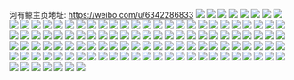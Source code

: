 河有鲸主页地址: https://weibo.com/u/6342286833 
![](https://wx4.sinaimg.cn/mw2000/006VdAwVly1h83e2o33hhj31tm2fi7wj.jpg) 
![](https://wx4.sinaimg.cn/mw2000/006VdAwVly1h83e2pgwujj31lc25kkjm.jpg) 
![](https://wx4.sinaimg.cn/mw2000/006VdAwVly1h83e2qkgezj31ds1uenpd.jpg) 
![](https://wx4.sinaimg.cn/mw2000/006VdAwVly1h83e2s0pefj31oo28vqv6.jpg) 
![](https://wx4.sinaimg.cn/mw2000/006VdAwVly1h83e2uabgnj31p629lnpe.jpg) 
![](https://wx4.sinaimg.cn/mw2000/006VdAwVly1h83e2vpuxcj31nf277kjm.jpg) 
![](https://wx4.sinaimg.cn/mw2000/006VdAwVly1h83e2x6exoj31qo2bl4qr.jpg) 
![](https://wx4.sinaimg.cn/mw2000/006VdAwVly1h83e2ytxzfj31q72axe82.jpg) 
![](https://wx4.sinaimg.cn/mw2000/006VdAwVly1h83e30tbvbj31kn23jb2a.jpg) 
![](https://wx4.sinaimg.cn/mw2000/006VdAwVly1h7mne4r03vj323e2rg7wi.jpg) 
![](https://wx4.sinaimg.cn/mw2000/006VdAwVly1h7mne5sd5uj31tf2eae81.jpg) 
![](https://wx4.sinaimg.cn/mw2000/006VdAwVly1h7mne6ws80j31ry2ccb29.jpg) 
![](https://wx4.sinaimg.cn/mw2000/006VdAwVly1h7mne81zgej31mw25qb29.jpg) 
![](https://wx4.sinaimg.cn/mw2000/006VdAwVly1h7mne92yovj31og27s4qp.jpg) 
![](https://wx4.sinaimg.cn/mw2000/006VdAwVly1h7mne9sa60j319q1och50.jpg) 
![](https://wx4.sinaimg.cn/mw2000/006VdAwVly1h7mnebfz2lj31t22duhdt.jpg) 
![](https://wx4.sinaimg.cn/mw2000/006VdAwVly1h7mned5j20j31u42f8hdt.jpg) 
![](https://wx4.sinaimg.cn/mw2000/006VdAwVly1h7mnee804vj31r02b4e81.jpg) 
![](https://wx4.sinaimg.cn/mw2000/006VdAwVly1h7e3gvwtb4j31bb1r34jv.jpg) 
![](https://wx4.sinaimg.cn/mw2000/006VdAwVly1h7e3gtt1jbj31mr26cu0y.jpg) 
![](https://wx4.sinaimg.cn/mw2000/006VdAwVly1h7e3gv0ru4j31fb1wfhbl.jpg) 
![](https://wx4.sinaimg.cn/mw2000/006VdAwVly1h7e3h1ggemj32bc334x6p.jpg) 
![](https://wx4.sinaimg.cn/mw2000/006VdAwVly1h7e3gym961j32bc334hdt.jpg) 
![](https://wx4.sinaimg.cn/mw2000/006VdAwVly1h7e3gwpn72j31891n0kjl.jpg) 
![](https://wx4.sinaimg.cn/mw2000/006VdAwVly1h75t8z7kigj31lf25d4qp.jpg) 
![](https://wx4.sinaimg.cn/mw2000/006VdAwVly1h75t8xocm6j31xf2kk7wj.jpg) 
![](https://wx4.sinaimg.cn/mw2000/006VdAwVly1h75t8veeguj31691kwkjl.jpg) 
![](https://wx4.sinaimg.cn/mw2000/006VdAwVly1h75t90m8ysj31eq1voe0d.jpg) 
![](https://wx4.sinaimg.cn/mw2000/006VdAwVly1h75t924pn0j31gv1yh4qq.jpg) 
![](https://wx4.sinaimg.cn/mw2000/006VdAwVly1h6wk318892j31xa2ke1kx.jpg) 
![](https://wx4.sinaimg.cn/mw2000/006VdAwVly1h6wk364w02j323k2sq7wh.jpg) 
![](https://wx4.sinaimg.cn/mw2000/006VdAwVly1h6wk2zr71rj31sk2e2nk3.jpg) 
![](https://wx4.sinaimg.cn/mw2000/006VdAwVly1h6wk32pnkzj31ny27yb2a.jpg) 
![](https://wx4.sinaimg.cn/mw2000/006VdAwVly1h6wk349zj1j31p429gkjm.jpg) 
![](https://wx4.sinaimg.cn/mw2000/006VdAwVly1h66156rg1cj31z92n0amf.jpg) 
![](https://wx4.sinaimg.cn/mw2000/006VdAwVly1h661505r8jj325d2v5u0y.jpg) 
![](https://wx4.sinaimg.cn/mw2000/006VdAwVly1h66151xtvij32bc334wyb.jpg) 
![](https://wx4.sinaimg.cn/mw2000/006VdAwVly1h6614v78pxj32bc334e2c.jpg) 
![](https://wx4.sinaimg.cn/mw2000/006VdAwVly1h6614ydi54j32bc334kjn.jpg) 
![](https://wx4.sinaimg.cn/mw2000/006VdAwVly1h6614wlsqhj31uk2gqe82.jpg) 
![](https://wx4.sinaimg.cn/mw2000/006VdAwVly1h66153b2xpj31t02epqj6.jpg) 
![](https://wx4.sinaimg.cn/mw2000/006VdAwVly1h661553slzj31zs2nqx6q.jpg) 
![](https://wx4.sinaimg.cn/mw2000/006VdAwVly1h6615in9umj31yc2lsqv6.jpg) 
![](https://wx4.sinaimg.cn/mw2000/006VdAwVly1h62hunzm0uj327w2ycb2c.jpg) 
![](https://wx4.sinaimg.cn/mw2000/006VdAwVly1h62huqyd8vj31421hcgmu.jpg) 
![](https://wx4.sinaimg.cn/mw2000/006VdAwVly1h62huqdafnj32dg35sh18.jpg) 
![](https://wx4.sinaimg.cn/mw2000/006VdAwVly1h5k9unl9stj31xe2ki1kz.jpg) 
![](https://wx4.sinaimg.cn/mw2000/006VdAwVly1h5k9upnj4oj31o3285kjm.jpg) 
![](https://wx4.sinaimg.cn/mw2000/006VdAwVly1h5k9ur48zhj31ty2fyx6q.jpg) 
![](https://wx4.sinaimg.cn/mw2000/006VdAwVly1h5k9usog2cj31vi2i2kjm.jpg) 
![](https://wx4.sinaimg.cn/mw2000/006VdAwVly1h5k9utmfgfj316q1ma1kx.jpg) 
![](https://wx4.sinaimg.cn/mw2000/006VdAwVly1h5k9uu6uimj30zu1bu1ig.jpg) 
![](https://wx4.sinaimg.cn/mw2000/006VdAwVly1h5k9uvp0fyj31ws2jqu0y.jpg) 
![](https://wx4.sinaimg.cn/mw2000/006VdAwVly1h5k9uww8kzj31ig20kkjl.jpg) 
![](https://wx4.sinaimg.cn/mw2000/006VdAwVly1h5k9uyaf5hj32bc334b2a.jpg) 
![](https://wx4.sinaimg.cn/mw2000/006VdAwVly1h4w40vgpzkj31jj2221i8.jpg) 
![](https://wx4.sinaimg.cn/mw2000/006VdAwVly1h4w40wam0yj316n1kwkjl.jpg) 
![](https://wx4.sinaimg.cn/mw2000/006VdAwVly1h4w40x5wnyj31nq27o1kx.jpg) 
![](https://wx4.sinaimg.cn/mw2000/006VdAwVly1h3ypmwhluej32bd334qv7.jpg) 
![](https://wx4.sinaimg.cn/mw2000/006VdAwVly1h3ypn3bltuj32bc334x6p.jpg) 
![](https://wx4.sinaimg.cn/mw2000/006VdAwVly1h3ypmyw1kbj31v92hn4qq.jpg) 
![](https://wx4.sinaimg.cn/mw2000/006VdAwVly1h3ypzjls3aj32bc334qv5.jpg) 
![](https://wx4.sinaimg.cn/mw2000/006VdAwVly1h3ypnblbecj31to2fkx6p.jpg) 
![](https://wx4.sinaimg.cn/mw2000/006VdAwVly1h3ypziiohuj31591j0alq.jpg) 
![](https://wx4.sinaimg.cn/mw2000/006VdAwVly1h3ypn99v0fj32bl33fx6x.jpg) 
![](https://wx4.sinaimg.cn/mw2000/006VdAwVly1h3ypndiaelj32bc334x6r.jpg) 
![](https://wx4.sinaimg.cn/mw2000/006VdAwVly1h3ypn1pdq3j32bu33s7wj.jpg) 
![](https://wx4.sinaimg.cn/mw2000/006VdAwVly1h3q4gmxb9hj32bc334hdu.jpg) 
![](https://wx4.sinaimg.cn/mw2000/006VdAwVly1h3q4gomnc0j32bc334e82.jpg) 
![](https://wx4.sinaimg.cn/mw2000/006VdAwVly1h3q4grhbzlj32bc3344qr.jpg) 
![](https://wx4.sinaimg.cn/mw2000/006VdAwVly1h3q4gsxwhjj32bc334u0x.jpg) 
![](https://wx4.sinaimg.cn/mw2000/006VdAwVly1h3q4guzu9vj32bc3347wi.jpg) 
![](https://wx4.sinaimg.cn/mw2000/006VdAwVly1h3q4gwaqbuj327c2xskjl.jpg) 
![](https://wx4.sinaimg.cn/mw2000/006VdAwVly1h3q4gxcy2dj31xu2l4npd.jpg) 
![](https://wx4.sinaimg.cn/mw2000/006VdAwVly1h3q4gyle95j32bc3344qq.jpg) 
![](https://wx4.sinaimg.cn/mw2000/006VdAwVly1h0e5910281j32bc3347wj.jpg) 
![](https://wx4.sinaimg.cn/mw2000/006VdAwVly1h0e5965wyvj32bc334qv6.jpg) 
![](https://wx4.sinaimg.cn/mw2000/006VdAwVly1h0e5941ww5j32bc334b2b.jpg) 
![](https://wx4.sinaimg.cn/mw2000/006VdAwVly1h0e5987wzdj32bc334e83.jpg) 
![](https://wx4.sinaimg.cn/mw2000/006VdAwVly1h0e59cy9z8j32bc334qv7.jpg) 
![](https://wx4.sinaimg.cn/mw2000/006VdAwVly1h0e59adl9xj32bc3347wj.jpg) 
![](https://wx4.sinaimg.cn/mw2000/006VdAwVly1h0e59hbcvbj32bc3341kz.jpg) 
![](https://wx4.sinaimg.cn/mw2000/006VdAwVly1h0e59f7hlkj32bc3347wj.jpg) 
![](https://wx4.sinaimg.cn/mw2000/006VdAwVly1h0e59jhwxzj32bc334hdu.jpg) 
![](https://wx4.sinaimg.cn/mw2000/006VdAwVly1gztj0d0cv2j32dg35skjn.jpg) 
![](https://wx4.sinaimg.cn/mw2000/006VdAwVly1gztj0i2bzij32bc334e82.jpg) 
![](https://wx4.sinaimg.cn/mw2000/006VdAwVly1gztj0ggg3nj32vd2clb2f.jpg) 
![](https://wx4.sinaimg.cn/mw2000/006VdAwVly1gztj0oamrtj32bc3344qt.jpg) 
![](https://wx4.sinaimg.cn/mw2000/006VdAwVly1gztj0lxi1jj33342bc1l1.jpg) 
![](https://wx4.sinaimg.cn/mw2000/006VdAwVly1gztj0jsrw1j32bc334npf.jpg) 
![](https://wx4.sinaimg.cn/mw2000/006VdAwVly1gxev64c1sgj31z32vxx6q.jpg) 
![](https://wx4.sinaimg.cn/mw2000/006VdAwVly1gxev61jeduj326p35fkjn.jpg) 
![](https://wx4.sinaimg.cn/mw2000/006VdAwVly1gxev692lccj33342bckjm.jpg) 
![](https://wx4.sinaimg.cn/mw2000/006VdAwVly1gxev634yw0j32802yje83.jpg) 
![](https://wx4.sinaimg.cn/mw2000/006VdAwVly1gxev660yttj32de35s7wi.jpg) 
![](https://wx4.sinaimg.cn/mw2000/006VdAwVly1gxev67j168j33342bc1kz.jpg) 
![](https://wx4.sinaimg.cn/mw2000/006VdAwVly1grx84pe9lij31qi334b2d.jpg) 
![](https://wx4.sinaimg.cn/mw2000/006VdAwVly1grx84rswf4j31qi334nph.jpg) 
![](https://wx4.sinaimg.cn/mw2000/006VdAwVly1grx84nt2x8j32bc334e87.jpg) 
![](https://wx4.sinaimg.cn/mw2000/006VdAwVly1grx84tuh7aj31qi334npg.jpg) 
![](https://wx4.sinaimg.cn/mw2000/006VdAwVly1grx84vem4aj31qi334u10.jpg) 
![](https://wx4.sinaimg.cn/mw2000/006VdAwVly1grx84xz5jhj31qi3341l1.jpg) 
![](https://wx4.sinaimg.cn/mw2000/006VdAwVly1grx84zcfwxj32j41wgnph.jpg) 
![](https://wx4.sinaimg.cn/mw2000/006VdAwVly1grx85122imj31qh352b2c.jpg) 
![](https://wx4.sinaimg.cn/mw2000/006VdAwVly1grx852wczmj32j41wge84.jpg) 
![](https://wx4.sinaimg.cn/mw2000/006VdAwVly1grx8540mosj32bc334e82.jpg) 
![](https://wx4.sinaimg.cn/mw2000/006VdAwVly1gr1a7fxlq2j30u01hcdlu.jpg) 
![](https://wx4.sinaimg.cn/mw2000/006VdAwVly1gr1a7hrdgdj30u013zagk.jpg) 
![](https://wx4.sinaimg.cn/mw2000/006VdAwVly1gr1a7mfvnvj30u0135n37.jpg) 
![](https://wx4.sinaimg.cn/mw2000/006VdAwVly1gr1a7jnri9j30u0140gp1.jpg) 
![](https://wx4.sinaimg.cn/mw2000/006VdAwVly1gr1a7epz1rj30u0140gp8.jpg) 
![](https://wx4.sinaimg.cn/mw2000/006VdAwVly1gr1a7imq4lj30u0140juu.jpg) 
![](https://wx4.sinaimg.cn/mw2000/006VdAwVly1gqbh00pp4cj31s02dcx6r.jpg) 
![](https://wx4.sinaimg.cn/mw2000/006VdAwVly1gqbh024lkfj31s02dce84.jpg) 
![](https://wx4.sinaimg.cn/mw2000/006VdAwVly1gqbh05ba72j31s02dckjn.jpg) 
